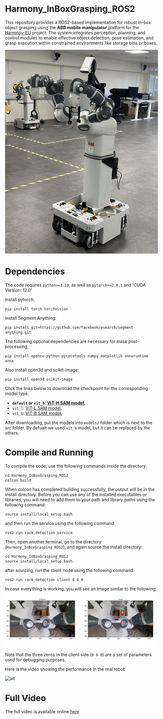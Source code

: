 # Harmony_InBoxGrasping_ROS2

This repository provides a ROS2-based implementation for robust in-box object grasping using the **ABB mobile manipulator** platform for the [Harmnoy-EU](https://harmony-eu.org/) project. The system integrates perception, planning, and control modules to enable effective object detection, pose estimation, and grasp execution within constrained environments like storage bins or boxes.

![alt](images/abb.jpg)



# Dependencies
The code requires `python>=3.10`, as well as `pytorch>=2.0.1` and 'CUDA Version: 12.0'

Install pytorch:
```
pip install torch torchvision 
```

Install Segment Anything:
```
pip install git+https://github.com/facebookresearch/segment-anything.git
```


The following optional dependencies are necessary for mask post-processing, 

```
pip install opencv-python pycocotools numpy matplotlib onnxruntime onnx 
```

Also install open3d and scikit-image:
```
pip install open3d scikit-image
```


Click the links below to download the checkpoint for the corresponding model type.

- **`default` or `vit_h`: [ViT-H SAM model.](https://dl.fbaipublicfiles.com/segment_anything/sam_vit_h_4b8939.pth)**
- `vit_l`: [ViT-L SAM model.](https://dl.fbaipublicfiles.com/segment_anything/sam_vit_l_0b3195.pth)
- `vit_b`: [ViT-B SAM model.](https://dl.fbaipublicfiles.com/segment_anything/sam_vit_b_01ec64.pth)


After downloading, put the models into `models/` folder which is next to the src folder. By defualt we used `vit_b` model, but it can be replaced by the others.


# Compile and Running
To compile the code, use the following commands inside the directory:
```
cd Harmony_InBoxGrasping_ROS2
colcon build
```
When colcon has completed building successfully, the output will be in the install directory. Before you can use any of the installed executables or libraries, you will need to add them to your path and library paths using the following command:
```
source install/local_setup.bash 
``` 

and then run the service using the following command:
```
ros2 run rack_detection service
```

Then, open another terminal, go to the directory (`Harmony_InBoxGrasping_ROS2`), and again source the install directory:
```
cd Harmony_InBoxGrasping_ROS2
source install/local_setup.bash 
```
after sourcing, run the client node using the following command:
```
ros2 run rack_detection client 0 0 0
```
In case everything is working, you will see an image similar to the following:
![alt](images/img_sample.png)


Note that the three zeros in the client side (`0 0 0`) are a set of parameters used for debugging purposes. 

Here is the video showing the performance in the real robot:

![alt](images/yumi_video.gif)

# Full Video
The full video is available online [here](https://www.youtube.com/watch?v=JD7b1nMzVdY&feature=youtu.be)
